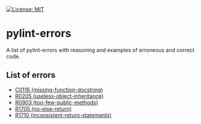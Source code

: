 [![License: MIT](https://img.shields.io/badge/License-MIT-green.svg)](https://github.com/vald-phoenix/pylint-errors/blob/master/LICENSE)

# pylint-errors

A list of pylint-errors with reasoning and examples of erroneous and
correct code.

## List of errors

- [C0116 (missing-function-docstring)](errors/C0116.md)
- [R0205 (useless-object-inheritance)](errors/R0205.md)
- [R0903 (too-few-public-methods)](errors/R0903.md)
- [R1705 (no-else-return)](errors/R1705.md)
- [R1710 (inconsistent-return-statements)](errors/R1710.md)
